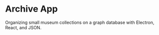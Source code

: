 # Archive App
Organizing small museum collections on a graph database with Electron, React, and JSON.
